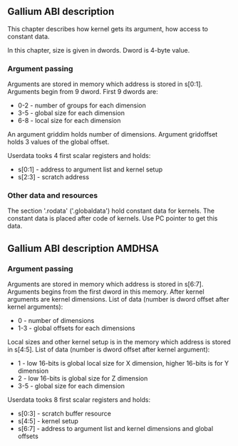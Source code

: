 ## Gallium ABI description

This chapter describes how kernel gets its argument, how access to constant data.

In this chapter, size is given in dwords. Dword is 4-byte value.

### Argument passing

Arguments are stored in memory which address is stored in s[0:1].
Arguments begin from 9 dword. First 9 dwords are:

* 0-2 - number of groups for each dimension
* 3-5 - global size for each dimension
* 6-8 - local size for each dimension

An argument griddim holds number of dimensions. Argument gridoffset holds 3 values of the
global offset.

Userdata tooks 4 first scalar registers and holds:

* s[0:1] - address to argument list and kernel setup
* s[2:3] - scratch address

### Other data and resources

The section '.rodata' ('.globaldata') hold constant data for kernels.
The constant data is placed after code of kernels. Use PC pointer to get this data.

## Gallium ABI description AMDHSA

### Argument passing

Arguments are stored in memory which address is stored in s[6:7]. Arguments begins from
the first dword in this memory. After kernel arguments are kernel dimensions.
List of data (number is dword offset after kernel arguments):

* 0 - number of dimensions
* 1-3 - global offsets for each dimensions

Local sizes and other kernel setup is in the memory which address is stored in s[4:5]. 
List of data (number is dword offset after kernel argument):

* 1 - low 16-bits is global local size for X dimension, higher 16-bits is for Y dimension
* 2 - low 16-bits is global size for Z dimension
* 3-5 - global size for each dimension

Userdata tooks 8 first scalar registers and holds:

* s[0:3] - scratch buffer resource
* s[4:5] - kernel setup
* s[6:7] - address to argument list and kernel dimensions and global offsets
